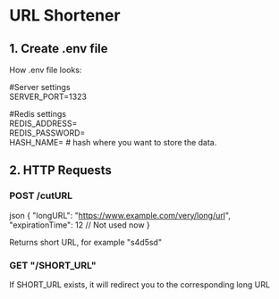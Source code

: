 # URL Shortener

## 1. Create .env file        
        
How .env file looks:        
        
#Server settings        
SERVER_PORT=1323        
        
#Redis settings        
REDIS_ADDRESS=                        
REDIS_PASSWORD=                         
HASH_NAME=                      # hash where you want to store the data.         

## 2. HTTP Requests


### POST /cutURL

json
{
    "longURL": "https://www.example.com/very/long/url",        
    "expirationTime": 12                             // Not used now
}

Returns short URL, for example "s4d5sd"

### GET "/SHORT_URL"

If SHORT_URL exists, it will redirect you to the corresponding long URL
